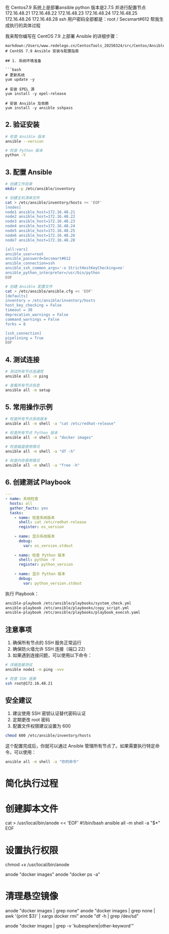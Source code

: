 在 Centos7.9 系统上是部署ansible
python 版本是2.7.5
并进行配置节点
172.16.48.21
172.16.48.22
172.16.48.23
172.16.48.24
172.16.48.25
172.16.48.26
172.16.48.28
ssh 用户密码全部都是：root / Secsmart#612
帮我生成执行的具体过程


我来帮你编写在 CentOS 7.9 上部署 Ansible 的详细步骤：

```
markdown:/Users/www.redelego.cn/CentosTools_20250324/src/Centos/Ansible/centos_ansible_install.md
# CentOS 7.9 Ansible 安装与配置指南

## 1. 系统环境准备

```bash
# 更新系统
yum update -y

# 安装 EPEL 源
yum install -y epel-release

# 安装 Ansible 及依赖
yum install -y ansible sshpass
```

## 2. 验证安装

```bash
# 检查 Ansible 版本
ansible --version

# 检查 Python 版本
python -V
```

## 3. 配置 Ansible

```bash
# 创建工作目录
mkdir -p /etc/ansible/inventory

# 创建主机清单文件
cat > /etc/ansible/inventory/hosts << 'EOF'
[nodes]
node1 ansible_host=172.16.48.21
node2 ansible_host=172.16.48.22
node3 ansible_host=172.16.48.23
node4 ansible_host=172.16.48.24
node5 ansible_host=172.16.48.25
node6 ansible_host=172.16.48.26
node7 ansible_host=172.16.48.28

[all:vars]
ansible_user=root
ansible_password=Secsmart#612
ansible_connection=ssh
ansible_ssh_common_args='-o StrictHostKeyChecking=no'
ansible_python_interpreter=/usr/bin/python
EOF

# 创建 Ansible 配置文件
cat > /etc/ansible/ansible.cfg << 'EOF'
[defaults]
inventory = /etc/ansible/inventory/hosts
host_key_checking = False
timeout = 30
deprecation_warnings = False
command_warnings = False
forks = 8

[ssh_connection]
pipelining = True
EOF
```

## 4. 测试连接

```bash
# 测试所有节点连通性
ansible all -m ping

# 查看所有节点信息
ansible all -m setup
```

## 5. 常用操作示例

```bash
# 检查所有节点系统版本
ansible all -m shell -a "cat /etc/redhat-release"

# 检查所有节点 Python 版本
ansible all -m shell -a "docker images"

# 检查磁盘使用情况
ansible all -m shell -a "df -h"

# 检查内存使用情况
ansible all -m shell -a "free -h"

```

## 6. 创建测试 Playbook

```yaml:/etc/ansible/playbooks/system_check.yml
---
- name: 系统检查
  hosts: all
  gather_facts: yes
  tasks:
    - name: 检查系统版本
      shell: cat /etc/redhat-release
      register: os_version
      
    - name: 显示系统版本
      debug:
        var: os_version.stdout
        
    - name: 检查 Python 版本
      shell: python -V
      register: python_version
      
    - name: 显示 Python 版本
      debug:
        var: python_version.stdout
```

执行 Playbook：
```bash
ansible-playbook /etc/ansible/playbooks/system_check.yml
ansible-playbook /etc/ansible/playbooks/copy_script.yml
ansible-playbook /etc/ansible/playbooks/playbook_execsh.yaml
```

## 注意事项

1. 确保所有节点的 SSH 服务正常运行
2. 确保防火墙允许 SSH 连接（端口 22）
3. 如果遇到连接问题，可以使用以下命令：
```bash
# 详细连接测试
ansible node1 -m ping -vvv

# 检查 SSH 连接
ssh root@172.16.48.21
```

## 安全建议

1. 建议使用 SSH 密钥认证替代密码认证
2. 定期更改 root 密码
3. 配置文件权限建议设置为 600
```bash
chmod 600 /etc/ansible/inventory/hosts
```

这个配置完成后，你就可以通过 Ansible 管理所有节点了。如果需要执行特定命令，可以使用：
```bash
ansible all -m shell -a "你的命令"
```
# 简化执行过程

# 创建脚本文件
cat > /usr/local/bin/anode << 'EOF'
#!/bin/bash
ansible all -m shell -a "$*"
EOF

# 设置执行权限
chmod +x /usr/local/bin/anode

anode "docker images"
anode "docker ps -a"

# 清理悬空镜像
anode "docker images | grep none"
anode "docker images | grep none | awk '{print $3}' | xargs docker rmi"
anode "df -h | grep /dev/sd"

anode "docker images | grep -v 'kubesphere\|other-keyword'"